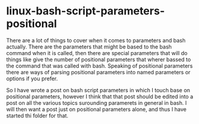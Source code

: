 # linux-bash-script-parameters-positional

There are a lot of things to cover when it comes to parameters and bash actually. There are the parameters that might be based to the bash command when it is called, then there are special parameters that will do things like give the number of positional parameters that wherer bassed to the command that was called with bash. Speaking of positional parameters there are ways of parsing positional parameters into named parameters or options if you prefer.

So I have wrote a post on bash script parameters in which I touch base on positional parameters, however I think that that post should be edited into a post on all the various topics surounding paramerets in general in bash. I will then want a post just on positional parameters alone, and thus I have started thi folder for that.